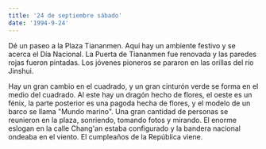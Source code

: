 ```yaml
---
title: '24 de septiembre sábado'
date: '1994-9-24'
---
```


Dé un paseo a la Plaza Tiananmen. Aquí hay un ambiente festivo y se acerca el Día Nacional. La Puerta de Tiananmen fue renovada y las paredes rojas fueron pintadas. Los jóvenes pioneros se pararon en las orillas del río Jinshui.

Hay un gran cambio en el cuadrado, y un gran cinturón verde se forma en el medio del cuadrado. Al este hay un dragón hecho de flores, el oeste es un fénix, la parte posterior es una pagoda hecha de flores, y el modelo de un barco se llama "Mundo marino". Una gran cantidad de personas se reunieron en la plaza, sonriendo, tomando fotos y mirando. El enorme eslogan en la calle Chang'an estaba configurado y la bandera nacional ondeaba en el viento. El cumpleaños de la República viene.

